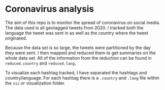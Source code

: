 # Coronavirus analysis

The aim of this repo is to monitor the spread of coronavirus on social media. The data used is all geotagged tweets from 2020. I tracked both the language the tweet was sent in as well as the country where the tweet originated. 

Because the data set is so large, the tweets were partitioned by the day they were sent. I then mapped and reduced them to get summaries on the whole data set. All of the information from the reduction can be found in `reduced.country` and `reduced.lang`. 

To visualize each hashtag tracked, I have separated the hashtags and country/language. For each hashtag there is a `.country` and `.lang` file within the `viz` or visualization folder.

